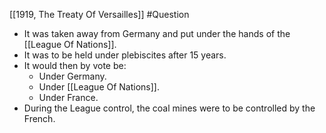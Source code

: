 [[1919, The Treaty Of Versailles]]
#Question 

- It was taken away from Germany and put under the hands of the [[League Of Nations]].
- It was to be held under plebiscites after 15 years.
- It would then by vote be:
	- Under Germany.
	- Under [[League Of Nations]].
	- Under France.
- During the League control, the coal mines were to be controlled by the French.